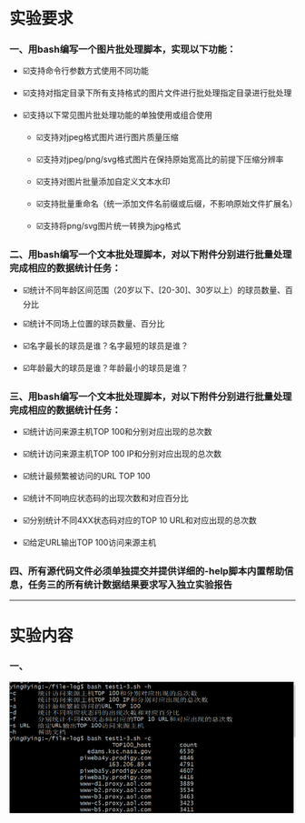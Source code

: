 # 实验要求

### 一、用bash编写一个图片批处理脚本，实现以下功能：

* ☑️支持命令行参数方式使用不同功能

* ☑️支持对指定目录下所有支持格式的图片文件进行批处理指定目录进行批处理

* ☑️支持以下常见图片批处理功能的单独使用或组合使用

    * ☑️支持对jpeg格式图片进行图片质量压缩

    * ☑️支持对jpeg/png/svg格式图片在保持原始宽高比的前提下压缩分辨率

    * ☑️支持对图片批量添加自定义文本水印

    * ☑️支持批量重命名（统一添加文件名前缀或后缀，不影响原始文件扩展名）
  
    * ☑️支持将png/svg图片统一转换为jpg格式

### 二、用bash编写一个文本批处理脚本，对以下附件分别进行批量处理完成相应的数据统计任务：
* ☑️统计不同年龄区间范围（20岁以下、[20-30]、30岁以上）的球员数量、百分比

* ☑️统计不同场上位置的球员数量、百分比

* ☑️名字最长的球员是谁？名字最短的球员是谁？

* ☑️年龄最大的球员是谁？年龄最小的球员是谁？

### 三、用bash编写一个文本批处理脚本，对以下附件分别进行批量处理完成相应的数据统计任务：
* ☑️统计访问来源主机TOP 100和分别对应出现的总次数

* ☑️统计访问来源主机TOP 100 IP和分别对应出现的总次数

* ☑️统计最频繁被访问的URL TOP 100

* ☑️统计不同响应状态码的出现次数和对应百分比

* ☑️分别统计不同4XX状态码对应的TOP 10 URL和对应出现的总次数

* ☑️给定URL输出TOP 100访问来源主机

### 四、所有源代码文件必须单独提交并提供详细的-help脚本内置帮助信息，任务三的所有统计数据结果要求写入独立实验报告

---

# 实验内容

### 一、
![01](./image/TOP100.png)
